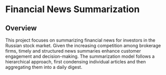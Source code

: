 # Financial News Summarization

## Overview

This project focuses on summarizing financial news for investors in the Russian stock market. Given the increasing competition among brokerage firms, timely and structured news summaries enhance customer engagement and decision-making. The summarization model follows a hierarchical approach, first condensing individual articles and then aggregating them into a daily digest.
